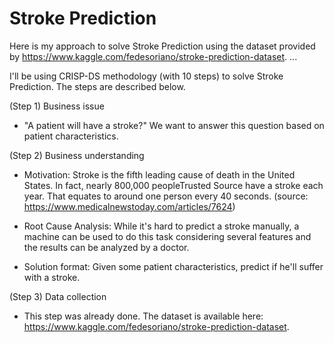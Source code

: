 # Stroke Prediction

Here is my approach to solve Stroke Prediction using the dataset provided by https://www.kaggle.com/fedesoriano/stroke-prediction-dataset.
...

I'll be using CRISP-DS methodology (with 10 steps) to solve Stroke Prediction. The steps are described below.

(Step 1) Business issue
  
  * "A patient will have a stroke?"
    We want to answer this question based on patient characteristics.
  
  
(Step 2) Business understanding

  * Motivation: Stroke is the fifth leading cause of death in the United States. In fact, nearly 800,000 peopleTrusted Source have a stroke each year. That equates to around one person every 40 seconds. (source: https://www.medicalnewstoday.com/articles/7624)
  
  * Root Cause Analysis: While it's hard to predict a stroke manually, a machine can be used to do this task considering several features and the results can be analyzed by a doctor.
  
  * Solution format: Given some patient characteristics, predict if he'll suffer with a stroke.
  
  
(Step 3) Data collection
  
  * This step was already done. The dataset is available here: https://www.kaggle.com/fedesoriano/stroke-prediction-dataset.
